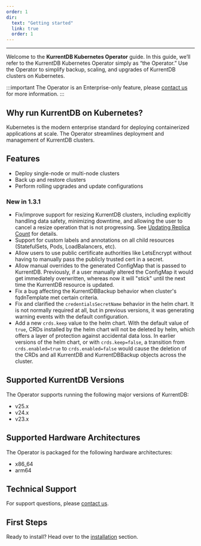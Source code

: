 ```yaml
---
order: 1
dir:
  text: "Getting started"
  link: true
  order: 1
---
```


<CloudBanner />

---
Welcome to the **KurrentDB Kubernetes Operator** guide. In this guide, we’ll refer to the KurrentDB Kubernetes Operator simply as “the Operator.” Use the Operator to simplify backup, scaling, and upgrades of KurrentDB clusters on Kubernetes.

:::important
The Operator is an Enterprise-only feature, please [contact us](https://www.kurrent.io/contact) for more information.
:::

## Why run KurrentDB on Kubernetes?

Kubernetes is the modern enterprise standard for deploying containerized applications at scale. The Operator streamlines deployment and management of KurrentDB clusters.

## Features

* Deploy single-node or multi-node clusters
* Back up and restore clusters
* Perform rolling upgrades and update configurations

### New in 1.3.1

* Fix/improve support for resizing KurrentDB clusters, including explicitly handling data safety,
  minimizing downtime, and allowing the user to cancel a resize operation that is not progressing.
  See [Updating Replica Count](../operations/modify-deployments.md#updating-replica-count) for details.
* Support for custom labels and annotations on all child resources (StatefulSets, Pods,
  LoadBalancers, etc).
* Allow users to use public certificate authorities like LetsEncrypt without having to manually pass
  the publicly trusted cert in a secret.
* Allow manual overrides to the generated ConfigMap that is passed to KurrentDB.  Previously, if a
  user manually altered the ConfigMap it would get immediately overwritten, whereas now it will
  "stick" until the next time the KurrentDB resource is updated.
* Fix a bug affecting the KurrentDBBackup behavior when cluster's fqdnTemplate met certain criteria.
* Fix and clarified the `credentialsSecretName` behavior in the helm chart.  It is not normally
  required at all, but in previous versions, it was generating warning events with the default
  configuration.
* Add a new `crds.keep` value to the helm chart.  With the default value of `true`, CRDs installed
  by the helm chart will not be deleted by helm, which offers a layer of protection against
  accidental data loss.  In earlier versions of the helm chart, or with `crds.keep=false`, a
  transition from `crds.enabled=true` to `crds.enabled=false` would cause the deletion of the CRDs
  and all KurrentDB and KurrentDBBackup objects across the cluster.

## Supported KurrentDB Versions

The Operator supports running the following major versions of KurrentDB:
- v25.x
- v24.x
- v23.x

## Supported Hardware Architectures

The Operator is packaged for the following hardware architectures:
- x86_64
- arm64

## Technical Support

For support questions, please [contact us](https://www.kurrent.io/contact).

## First Steps

Ready to install? Head over to the [installation](installation.md) section.
